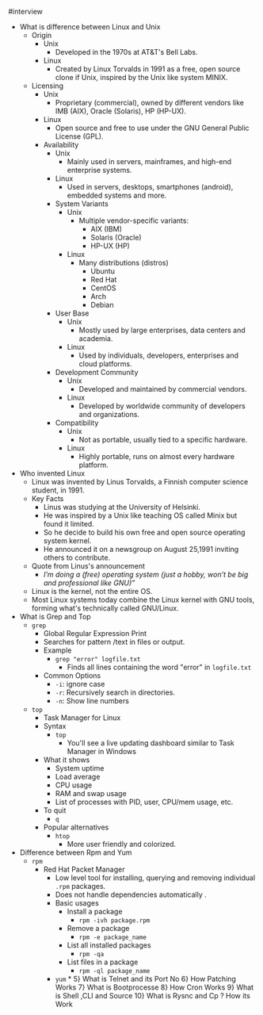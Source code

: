 #interview
* What is difference between Linux and Unix
	* Origin
		* Unix
			* Developed in the 1970s at AT&T's Bell Labs.
		* Linux
			* Created by Linux Torvalds in 1991 as a free, open source clone if Unix, inspired by the Unix like system MINIX.
	* Licensing
		* Unix
			* Proprietary (commercial), owned by different vendors like IMB (AIX), Oracle (Solaris), HP (HP-UX).
		* Linux
			* Open source and free to use under the GNU General Public License (GPL).
		* Availability
			* Unix
				* Mainly used in servers, mainframes, and high-end enterprise systems.
			* Linux
				* Used in servers, desktops, smartphones (android), embedded systems and more.
			* System Variants
				* Unix
					* Multiple vendor-specific variants:
						* AIX (IBM)
						* Solaris (Oracle)
						* HP-UX (HP)
				* Linux
					* Many distributions (distros)
						* Ubuntu 
						* Red Hat
						* CentOS
						* Arch
						* Debian
			* User Base
				* Unix
					* Mostly used by large enterprises, data centers and academia.
				* Linux
					* Used by individuals, developers, enterprises and cloud platforms.
			* Development Community
				* Unix
					* Developed and maintained by commercial vendors.
				* Linux
					* Developed by worldwide community of developers and organizations.
			* Compatibility
				* Unix
					* Not as portable, usually tied to a specific hardware.
				* Linux
					* Highly portable, runs on almost every hardware platform.
* Who invented Linux
	* Linux was invented by Linus Torvalds, a Finnish computer science student, in 1991.
	* Key Facts
		* Linus was studying at the University of Helsinki. 
		* He was inspired by a Unix like teaching OS called Minix but found it limited.
		* So he decide to build his own free and open source operating system kernel.
		* He announced it on a newsgroup on August 25,1991 inviting others to contribute.
	* Quote from Linus's announcement
		* *I’m doing a (free) operating system (just a hobby, won’t be big and professional like GNU)”*
	* Linux is the kernel, not the entire OS. 
	* Most Linux systems today combine the Linux kernel with GNU tools, forming what's technically called GNU/Linux. 
* What is Grep and Top
	* `grep`
		* Global Regular Expression Print
		* Searches for pattern /text in files or output.
		* Example
			* `grep "error" logfile.txt`
				* Finds all lines containing the word "error" in `logfile.txt`
		* Common Options
			* `-i`: ignore case
			* `-r`: Recursively search in directories.
			* `-n`: Show line numbers
	* `top`
		* Task Manager for Linux
		* Syntax
			* `top`
				* You'll see a live updating dashboard similar to Task Manager in Windows
		* What it shows
			* System uptime
			* Load average
			* CPU usage
			* RAM and swap usage
			* List of processes with PID, user, CPU/mem usage, etc.
		* To quit
			* `q`
		* Popular alternatives
			* `htop`
				* More user friendly and colorized.
* Difference between Rpm and Yum
	* `rpm`
		* Red Hat Packet Manager
			* Low level tool for installing, querying and removing individual `.rpm` packages.
			* Does not handle dependencies automatically .
			* Basic usages
				* Install a package
					* `rpm -ivh package.rpm`
				* Remove a package
					* `rpm -e package_name`
				* List all installed packages
					* `rpm -qa`
				* List files in a package
					* `rpm -ql package_name`
			* `yum`
				* 
5}  What is Telnet and its Port No
6}  How Patching Works
7}  What is Bootprocesse
8}  How Cron Works 
9}  What is Shell ,CLI and Source 
10}  What is Rysnc and Cp ? How its Work
